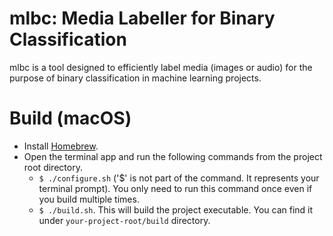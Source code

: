 # mlbc: Media Labeller for Binary Classification

mlbc is a tool designed to efficiently label media (images or audio) for the purpose of binary classification in machine learning projects.

# Build (macOS)
 - Install [Homebrew](https://brew.sh/).
 - Open the terminal app and run the following commands from the project root directory.
    - `$ ./configure.sh` ('$' is not part of the command. It represents your terminal prompt). You only need to run this command once even if you build multiple times.
    - `$ ./build.sh`. This will build the project executable. You can find it under `your-project-root/build` directory.
